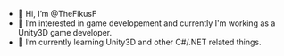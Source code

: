 - 👋 Hi, I’m @TheFikusF
- 👀 I’m interested in game developement and currently I'm working as a Unity3D game developer.
- 🌱 I’m currently learning Unity3D and other C#/.NET related things.
<!-- - 💞️ I’m looking for a job as a C# developer, especialy in the game field. --->

<!---
TheFikusF/TheFikusF is a ✨ special ✨ repository because its `README.md` (this file) appears on your GitHub profile.
You can click the Preview link to take a look at your changes.
--->

